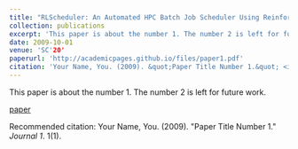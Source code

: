 ```yaml
---
title: "RLScheduler: An Automated HPC Batch Job Scheduler Using Reinforcement Learning"
collection: publications
excerpt: 'This paper is about the number 1. The number 2 is left for future work.'
date: 2009-10-01
venue: 'SC'20'
paperurl: 'http://academicpages.github.io/files/paper1.pdf'
citation: 'Your Name, You. (2009). &quot;Paper Title Number 1.&quot; <i>Journal 1</i>. 1(1).'
---
```

This paper is about the number 1. The number 2 is left for future work.

[paper](http://academicpages.github.io/files/paper1.pdf)

Recommended citation: Your Name, You. (2009). "Paper Title Number 1." <i>Journal 1</i>. 1(1).
